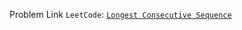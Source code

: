 Problem Link ```LeetCode```: [```Longest Consecutive Sequence```](https://leetcode.com/problems/longest-consecutive-sequence/solution/)
